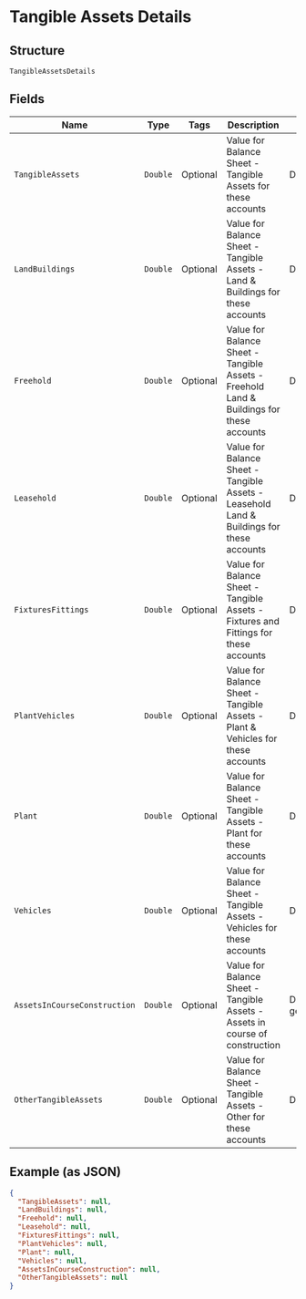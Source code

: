 
# Tangible Assets Details

## Structure

`TangibleAssetsDetails`

## Fields

| Name | Type | Tags | Description | Getter | Setter |
|  --- | --- | --- | --- | --- | --- |
| `TangibleAssets` | `Double` | Optional | Value for Balance Sheet - Tangible Assets for these accounts | Double getTangibleAssets() | setTangibleAssets(Double tangibleAssets) |
| `LandBuildings` | `Double` | Optional | Value for Balance Sheet - Tangible Assets - Land & Buildings for these accounts | Double getLandBuildings() | setLandBuildings(Double landBuildings) |
| `Freehold` | `Double` | Optional | Value for Balance Sheet - Tangible Assets - Freehold Land & Buildings for these accounts | Double getFreehold() | setFreehold(Double freehold) |
| `Leasehold` | `Double` | Optional | Value for Balance Sheet - Tangible Assets - Leasehold Land & Buildings for these accounts | Double getLeasehold() | setLeasehold(Double leasehold) |
| `FixturesFittings` | `Double` | Optional | Value for Balance Sheet - Tangible Assets - Fixtures and Fittings for these accounts | Double getFixturesFittings() | setFixturesFittings(Double fixturesFittings) |
| `PlantVehicles` | `Double` | Optional | Value for Balance Sheet - Tangible Assets - Plant & Vehicles for these accounts | Double getPlantVehicles() | setPlantVehicles(Double plantVehicles) |
| `Plant` | `Double` | Optional | Value for Balance Sheet - Tangible Assets - Plant for these accounts | Double getPlant() | setPlant(Double plant) |
| `Vehicles` | `Double` | Optional | Value for Balance Sheet - Tangible Assets - Vehicles for these accounts | Double getVehicles() | setVehicles(Double vehicles) |
| `AssetsInCourseConstruction` | `Double` | Optional | Value for Balance Sheet - Tangible Assets - Assets in course of construction | Double getAssetsInCourseConstruction() | setAssetsInCourseConstruction(Double assetsInCourseConstruction) |
| `OtherTangibleAssets` | `Double` | Optional | Value for Balance Sheet - Tangible Assets - Other for these accounts | Double getOtherTangibleAssets() | setOtherTangibleAssets(Double otherTangibleAssets) |

## Example (as JSON)

```json
{
  "TangibleAssets": null,
  "LandBuildings": null,
  "Freehold": null,
  "Leasehold": null,
  "FixturesFittings": null,
  "PlantVehicles": null,
  "Plant": null,
  "Vehicles": null,
  "AssetsInCourseConstruction": null,
  "OtherTangibleAssets": null
}
```

